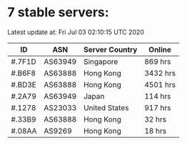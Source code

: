 # 7 stable servers:

Latest update at: Fri Jul 03 02:10:15 UTC 2020

| ID | ASN | Server Country | Online |
| -- | --- | -------------- | ------ |
| #.7F1D | AS63949 | Singapore | 869 hrs |
| #.B6F8 | AS63888 | Hong Kong | 3432 hrs |
| #.BD3E | AS63888 | Hong Kong | 4501 hrs |
| #.2A79 | AS63949 | Japan | 114 hrs |
| #.1278 | AS23033 | United States | 917 hrs |
| #.33B9 | AS63888 | Hong Kong | 32 hrs |
| #.08AA | AS9269 | Hong Kong | 18 hrs |

